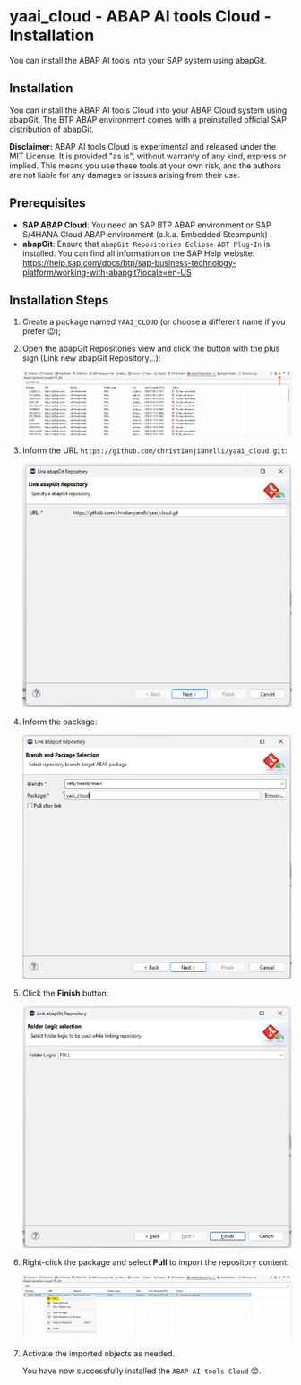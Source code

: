 # yaai_cloud - ABAP AI tools Cloud - Installation
You can install the ABAP AI tools into your SAP system using abapGit. 

## Installation
You can install the ABAP AI tools Cloud into your ABAP Cloud system using abapGit. The BTP ABAP environment comes with a preinstalled official SAP distribution of abapGit.

  **Disclaimer:** ABAP AI tools Cloud is experimental and released under the MIT License. It is provided "as is", without warranty of any kind, express or implied. This means you use these tools at your own risk, and the authors are not liable for any damages or issues arising from their use.

## Prerequisites
 - **SAP ABAP Cloud**: You need an SAP BTP ABAP environment or SAP S/4HANA Cloud ABAP environment (a.k.a. Embedded Steampunk) .
 - **abapGit**: Ensure that `abapGit Repositories Eclipse ADT Plug-In` is installed. You can find all information on the SAP Help website: https://help.sap.com/docs/btp/sap-business-technology-platform/working-with-abapgit?locale=en-US

## Installation Steps

1. Create a package named `YAAI_CLOUD` (or choose a different name if you prefer 😉);

2. Open the abapGit Repositories view and click the button with the plus sign (Link new abapGit Repository...):

   ![Installation step](images/install1.png)

4. Inform the URL `https://github.com/christianjianelli/yaai_cloud.git`:

   ![Installation step](images/install2.png)

5. Inform the package:

   ![Installation step](images/install3.png)

6. Click the **Finish** button:

   ![Installation step](images/install4.png)

6. Right-click the package and select **Pull** to import the repository content:

   ![Installation step](images/install5.png)

7. Activate the imported objects as needed.

    You have now successfully installed the `ABAP AI tools Cloud` 😊.